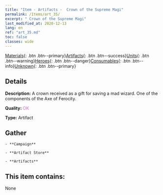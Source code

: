```yaml
---
title: "Item - Artifacts -  Crown of the Supreme Magi"
permalink: /Items/art_35/
excerpt: " Crown of the Supreme Magi"
last_modified_at: 2020-12-13
lang: en
ref: "art_35.md"
toc: false
classes: wide
---
```

 [Materials](/Items/){: .btn .btn--primary}[Artifacts](/Items/Artifacts/){: .btn .btn--success}[Units](/Items/Units/){: .btn .btn--warning}[Heroes](/Items/Heroes/){: .btn .btn--danger}[Consumables](/Items/Consumables/){: .btn .btn--info}[Unknown](/Items/Unknown/){: .btn .btn--primary}

## Details
 **Description:** A crown received as a gift for saving a mad wizard. One of the components of the Axe of Ferocity.

 **Quality:** <span style="color: #DA70D6">OK</span>

 **Type:** Artifact

## Gather

    - **Campaign** 

    - **Artifact Store** 

    - **Artifacts** 



## This item contains:

  None

